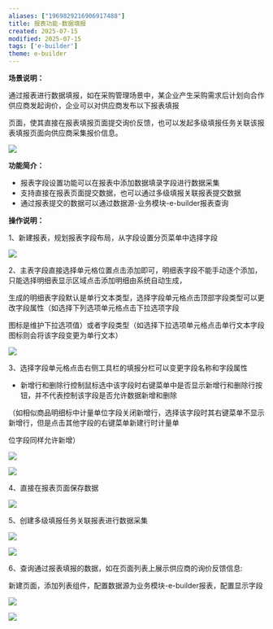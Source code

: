 ```yaml
---
aliases: ["1969829216906917488"]
title: 报表功能-数据填报
created: 2025-07-15
modified: 2025-07-15
tags: ['e-builder']
theme: e-builder
---
```


**场景说明：**

通过报表进行数据填报，如在采购管理场景中，某企业产生采购需求后计划向合作供应商发起询价，企业可以对供应商发布以下报表填报

页面，使其直接在报表填报页面提交询价反馈，也可以发起多级填报任务关联该报表填报页面向供应商采集报价信息。

![](e534c835e3c5665ebb7a98d2184a00d7.jpg)

**功能简介：**

- 报表字段设置功能可以在报表中添加数据填录字段进行数据采集
- 支持直接在报表页面提交数据，也可以通过多级填报关联报表提交数据
- 通过报表提交的数据可以通过数据源-业务模块-e-builder报表查询

**操作说明：**

1、新建报表，规划报表字段布局，从字段设置分页菜单中选择字段

![](1e48a187ecccfddfb59ec76d9015e06a.jpg)

2、主表字段直接选择单元格位置点击添加即可，明细表字段不能手动逐个添加，只能选择明细表显示区域点击添加明细由系统自动生成，

生成的明细表字段默认是单行文本类型，选择字段单元格点击顶部字段类型可以更改字段属性（如选择下列选项单元格点击下拉选项字段

图标是维护下拉选项值）或者字段类型（如选择下拉选项单元格点击单行文本字段图标则会将该字段变更为单行文本）

![](c78ccb4fd925a97aa7e1c59468297fa5.jpg)

3、选择字段单元格点击右侧工具栏的填报分栏可以变更字段名称和字段属性

- 新增行和删除行控制鼠标选中该字段时右键菜单中是否显示新增行和删除行按钮，并不代表控制该字段是否允许数据新增和删除

（如相似商品明细标中计量单位字段关闭新增行，选择该字段时其右键菜单不显示新增行，但是点击其他字段的右键菜单新建行时计量单

位字段同样允许新增）

![](e77b51b781eeb3de80f4b985d43a4268.jpg)

![](ea7bf46f184f6718b861fe45c57eb0f3.jpg)

4、直接在报表页面保存数据

![](5bb1bf7e807b99a89909c83788c2adec.jpg)

5、创建多级填报任务关联报表进行数据采集

![](e22f6b257b489d5c848904be88fedf80.jpg)

![](a043f25985a4445e242b33a5f3687015.jpg)

6、查询通过报表填报的数据，如在页面列表上展示供应商的询价反馈信息:

新建页面，添加列表组件，配置数据源为业务模块-e-builder报表，配置显示字段

![](3ba0d0d222175d020661398cffb4f647.jpg)

![](1d361dd39fe998bd576327700e84d770.jpg)